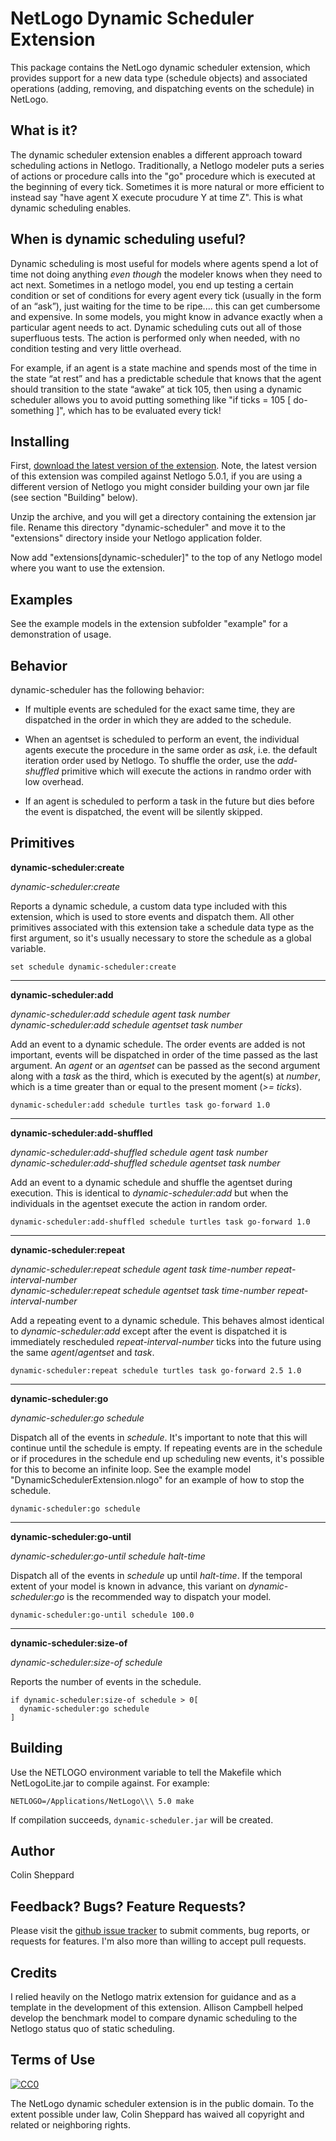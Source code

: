 # NetLogo Dynamic Scheduler Extension

This package contains the NetLogo dynamic scheduler extension, which provides support for a new data type (schedule objects) and associated operations (adding, removing, and dispatching events on the schedule) in NetLogo. 

## What is it?

The dynamic scheduler extension enables a different approach toward scheduling actions in Netlogo.  Traditionally, a Netlogo modeler puts a series of actions or procedure calls into the "go" procedure which is executed at the beginning of every tick.  Sometimes it is more natural or more efficient to instead say "have agent X execute procudure Y at time Z".  This is what dynamic scheduling enables. 

## When is dynamic scheduling useful?

Dynamic scheduling is most useful for models where agents spend a lot of time not doing anything *even though* the modeler knows when they need to act next. Sometimes in a netlogo model, you end up testing a certain condition or set of conditions for every agent every tick (usually in the form of an “ask”), just waiting for the time to be ripe.... this can get cumbersome and expensive.  In some models, you might know in advance exactly when a particular agent needs to act. Dynamic scheduling cuts out all of those superfluous tests.  The action is performed only when needed, with no condition testing and very little overhead.

For example, if an agent is a state machine and spends most of the time in the state “at rest” and has a predictable schedule that knows that the agent should transition to the state “awake” at tick 105, then using a dynamic scheduler allows you to avoid putting something like "if ticks = 105 \[ do-something \]", which has to be evaluated every tick!

## Installing

First, [download the latest version of the extension](https://github.com/colinsheppard/Dynamic-Scheduler-Extension/tags). Note, the latest version of this extension was compiled against Netlogo 5.0.1, if you are using a different version of Netlogo you might consider building your own jar file (see section "Building" below).

Unzip the archive, and you will get a directory containing the extension jar file.  Rename this directory "dynamic-scheduler" and move it to the "extensions" directory inside your Netlogo application folder.

Now add "extensions\[dynamic-scheduler\]" to the top of any Netlogo model where you want to use the extension.  

## Examples

See the example models in the extension subfolder "example" for a demonstration of usage.

## Behavior

dynamic-scheduler has the following behavior:

* If multiple events are scheduled for the exact same time, they are dispatched in the order in which they are added to the schedule.

* When an agentset is scheduled to perform an event, the individual agents execute the procedure in the same order as *ask*, i.e. the default iteration order used by Netlogo.  To shuffle the order, use the *add-shuffled* primitive which will execute the actions in randmo order with low overhead.

* If an agent is scheduled to perform a task in the future but dies before the event is dispatched, the event will be silently skipped.

## Primitives

**dynamic-scheduler:create**

*dynamic-scheduler:create*

Reports a dynamic schedule, a custom data type included with this extension, which is used to store events and dispatch them.  All other primitives associated with this extension take a schedule data type as the first argument, so it's usually necessary to store the schedule as a global variable.

    set schedule dynamic-scheduler:create 

---------------------------------------

**dynamic-scheduler:add** 

*dynamic-scheduler:add schedule agent task number*  
*dynamic-scheduler:add schedule agentset task number*

Add an event to a dynamic schedule.  The order events are added is not important, events will be dispatched in order of the time passed as the last argument. An *agent* or an *agentset* can be passed as the second argument along with a *task* as the third, which is executed by the agent(s) at *number*, which is a time greater than or equal to the present moment (*>= ticks*).

    dynamic-scheduler:add schedule turtles task go-forward 1.0

---------------------------------------

**dynamic-scheduler:add-shuffled** 

*dynamic-scheduler:add-shuffled schedule agent task number*  
*dynamic-scheduler:add-shuffled schedule agentset task number*

Add an event to a dynamic schedule and shuffle the agentset during execution.  This is identical to *dynamic-scheduler:add* but when the individuals in the agentset execute the action in random order.

    dynamic-scheduler:add-shuffled schedule turtles task go-forward 1.0

---------------------------------------

**dynamic-scheduler:repeat** 

*dynamic-scheduler:repeat schedule agent task time-number repeat-interval-number*  
*dynamic-scheduler:repeat schedule agentset task time-number repeat-interval-number*

Add a repeating event to a dynamic schedule.  This behaves almost identical to *dynamic-scheduler:add* except after the event is dispatched it is immediately rescheduled *repeat-interval-number* ticks into the future using the same *agent*/*agentset* and *task*. 

    dynamic-scheduler:repeat schedule turtles task go-forward 2.5 1.0

---------------------------------------

**dynamic-scheduler:go** 

*dynamic-scheduler:go schedule*

Dispatch all of the events in *schedule*.  It's important to note that this will continue until the schedule is empty.  If repeating events are in the schedule or if procedures in the schedule end up scheduling new events, it's possible for this to become an infinite loop.  See the example model "DynamicSchedulerExtension.nlogo" for an example of how to stop the schedule.

    dynamic-scheduler:go schedule

---------------------------------------

**dynamic-scheduler:go-until** 

*dynamic-scheduler:go-until schedule halt-time*

Dispatch all of the events in *schedule* up until *halt-time*.  If the temporal extent of your model is known in advance, this variant on *dynamic-scheduler:go* is the recommended way to dispatch your model.

    dynamic-scheduler:go-until schedule 100.0

---------------------------------------

**dynamic-scheduler:size-of** 

*dynamic-scheduler:size-of schedule*

Reports the number of events in the schedule.

    if dynamic-scheduler:size-of schedule > 0[
      dynamic-scheduler:go schedule
    ]

## Building

Use the NETLOGO environment variable to tell the Makefile which NetLogoLite.jar to compile against.  For example:

    NETLOGO=/Applications/NetLogo\\\ 5.0 make

If compilation succeeds, `dynamic-scheduler.jar` will be created.

## Author

Colin Sheppard

## Feedback? Bugs? Feature Requests?

Please visit the [github issue tracker](https://github.com/colinsheppard/Dynamic-Scheduler-Extension/issues?state=open) to submit comments, bug reports, or requests for features.  I'm also more than willing to accept pull requests.

## Credits

I relied heavily on the Netlogo matrix extension for guidance and as a template in the development of this extension.  Allison Campbell helped develop the benchmark model to compare dynamic scheduling to the Netlogo status quo of static scheduling.

## Terms of Use

[![CC0](http://i.creativecommons.org/p/zero/1.0/88x31.png)](http://creativecommons.org/publicdomain/zero/1.0/)

The NetLogo dynamic scheduler extension is in the public domain.  To the extent possible under law, Colin Sheppard has waived all copyright and related or neighboring rights.

